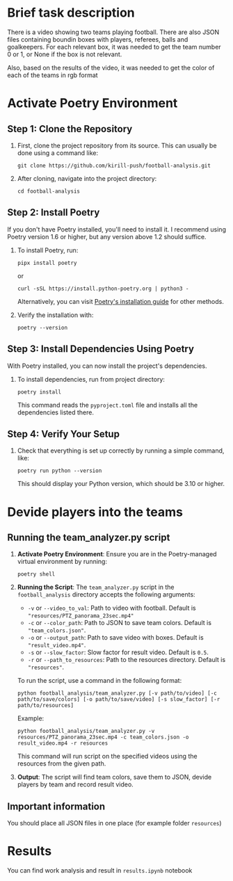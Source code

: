 # Brief task description
There is a video showing two teams playing football. There are also JSON files containing boundin boxes with players, referees, balls and goalkeepers. For each relevant box, it was needed to get the team number 0 or 1, or None if the box is not relevant.

Also, based on the results of the video, it was needed to get the color of each of the teams in rgb format

# Activate Poetry Environment

## Step 1: Clone the Repository

1. First, clone the project repository from its source. This can usually be done using a command like:
   ```
   git clone https://github.com/kirill-push/football-analysis.git
   ```

2. After cloning, navigate into the project directory:
   ```
   cd football-analysis
   ```

## Step 2: Install Poetry

If you don't have Poetry installed, you'll need to install it. I recommend using Poetry version 1.6 or higher, but any version above 1.2 should suffice.

1. To install Poetry, run:
   ```
   pipx install poetry
   ```
   or
   ```
   curl -sSL https://install.python-poetry.org | python3 -
   ```
   Alternatively, you can visit [Poetry's installation guide](https://python-poetry.org/docs/#installation) for other methods.

2. Verify the installation with:
   ```
   poetry --version
   ```

## Step 3: Install Dependencies Using Poetry

With Poetry installed, you can now install the project's dependencies.

1. To install dependencies, run from project directory:
   ```
   poetry install
   ```

   This command reads the `pyproject.toml` file and installs all the dependencies listed there.

## Step 4: Verify Your Setup

1. Check that everything is set up correctly by running a simple command, like:
   ```
   poetry run python --version
   ```

   This should display your Python version, which should be 3.10 or higher.


# Devide players into the teams
## Running the team_analyzer.py script

1. **Activate Poetry Environment**: Ensure you are in the Poetry-managed virtual environment by running:
   ```
   poetry shell
   ```

2. **Running the Script**: The `team_analyzer.py` script in the `football_analysis` directory accepts the following arguments:

   - `-v` or `--video_to_val`: Path to video with football.
   Default is `"resources/PTZ_panorama_23sec.mp4"`
   - `-c` or `--color_path`: Path to JSON to save team colors. Default is `"team_colors.json"`.
   - `-o` or `--output_path`: Path to save video with boxes. Default is `"result_video.mp4"`.
   - `-s` or `--slow_factor`: Slow factor for result video. Default is `0.5`.
   - `-r` or `--path_to_resources`: Path to the resources directory. Default is `"resources"`.

   To run the script, use a command in the following format:
   ```
   python football_analysis/team_analyzer.py [-v path/to/video] [-c path/to/save/colors] [-o path/to/save/video] [-s slow_factor] [-r path/to/resources]
   ```

   Example:
   ```
   python football_analysis/team_analyzer.py -v resources/PTZ_panorama_23sec.mp4 -c team_colors.json -o result_video.mp4 -r resources
   ```

   This command will run script on the specified videos using the resources from the given path.

3. **Output**: The script will find team colors, save them to JSON, devide players by team and record result video.

## Important information
You should place all JSON files in one place (for example folder `resources`)

# Results
You can find work analysis and result in `results.ipynb` notebook
